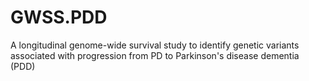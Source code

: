 # GWSS.PDD
A longitudinal genome-wide survival study to identify genetic variants associated with progression from PD to Parkinson's disease dementia (PDD)
